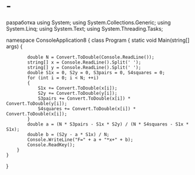 # -
разработка
using System;
using System.Collections.Generic;
using System.Linq;
using System.Text;
using System.Threading.Tasks;

namespace ConsoleApplication8
{
    class Program
    {
        static void Main(string[] args)
        {

           
            double N = Convert.ToDouble(Console.ReadLine());
            string[] x = Console.ReadLine().Split(' ');
            string[] y = Console.ReadLine().Split(' ');
            double S1x = 0, S2y = 0, S3pairs = 0, S4squares = 0;
            for (int i = 0; i < N; ++i)
            {
                S1x += Convert.ToDouble(x[i]);
                S2y += Convert.ToDouble(y[i]);
                S3pairs += Convert.ToDouble(x[i]) * Convert.ToDouble(y[i]);
                S4squares += Convert.ToDouble(x[i]) * Convert.ToDouble(x[i]);
            }
            double a = (N * S3pairs - S1x * S2y) / (N * S4squares - S1x * S1x);
            double b = (S2y - a * S1x) / N;
            Console.WriteLine("F=" + a + "*x+" + b);
            Console.ReadKey();
        }
    }
}
